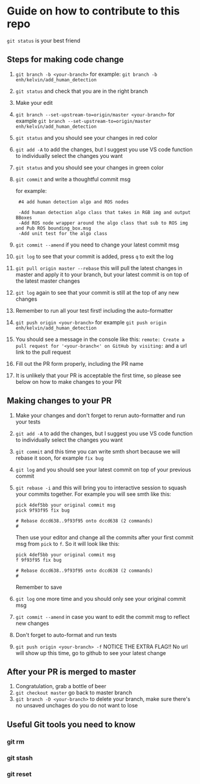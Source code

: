 # Guide on how to contribute to this repo

`git status` is your best friend

## Steps for making code change

1. `git branch -b <your-branch>`
   for example: `git branch -b enh/kelvin/add_human_detection`
2. `git status` and check that you are in the right branch
3. Make your edit
4. `git branch --set-upstream-to=origin/master <your-branch>` for example `git branch --set-upstream-to=origin/master enh/kelvin/add_human_detection`
5. `git status` and you should see your changes in red color
6. `git add -A` to add the changes, but I suggest you use VS code function to individually select the changes you want
7. `git status` and you should see your changes in green color
8. `git commit` and write a thoughtful commit msg

   for example:

   ```
    #4 add human detection algo and ROS nodes

    -Add human detection algo class that takes in RGB img and output BBoxes
    -Add ROS node wrapper around the algo class that sub to ROS img and Pub ROS bounding_box.msg
    -Add unit test for the algo class
   ```

9. `git commit --amend` if you need to change your latest commit msg
10. `git log` to see that your commit is added, press `q` to exit the log
11. `git pull origin master --rebase` this will pull the latest changes in master and apply it to your branch, but your latest commit is on top of the latest master changes
12. `git log` again to see that your commit is still at the top of any new changes
13. Remember to run all your test first! including the auto-formatter
14. `git push origin <your-branch>` for example `git push origin enh/kelvin/add_human_detection`
15. You should see a message in the console like this: `remote: Create a pull request for '<your-branch<' on GitHub by visiting:` and a url link to the pull request
16. Fill out the PR form properly, including the PR name
17. It is unlikely that your PR is acceptable the first time, so please see below on how to make changes to your PR

## Making changes to your PR

1. Make your changes and don't forget to rerun auto-formatter and run your tests
2. `git add -A` to add the changes, but I suggest you use VS code function to individually select the changes you want
3. `git commit` and this time you can write smth short because we will rebase it soon, for example `fix bug`
4. `git log` and you should see your latest commit on top of your previous commit
5. `git rebase -i` and this will bring you to interactive session to squash your commits together. For example you will see smth like this:

   ```
   pick 4def5bb your original commit msg
   pick 9f93f95 fix bug

   # Rebase dccd638..9f93f95 onto dccd638 (2 commands)
   #
   ```

   Then use your editor and change all the commits after your first commit msg from `pick` to `f`. So it will look like this:

   ```
   pick 4def5bb your original commit msg
   f 9f93f95 fix bug

   # Rebase dccd638..9f93f95 onto dccd638 (2 commands)
   #
   ```

   Remember to save

6. `git log` one more time and you should only see your original commit msg
7. `git commit --amend` in case you want to edit the commit msg to reflect new changes
8. Don't forget to auto-format and run tests
9. `git push origin <your-branch> -f` NOTICE THE EXTRA FLAG!! No url will show up this time, go to github to see your latest change

## After your PR is merged to master

1. Congratulation, grab a bottle of beer
2. `git checkout master` go back to master branch
3. `git branch -D <your-branch>` to delete your branch, make sure there's no unsaved unchages do you do not want to lose

## Useful Git tools you need to know

### git rm

### git stash

### git reset
